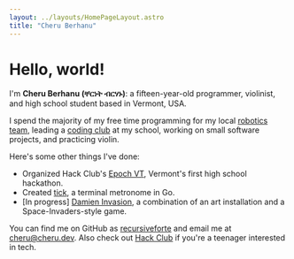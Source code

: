 ```yaml
---
layout: ../layouts/HomePageLayout.astro
title: "Cheru Berhanu"
---
```


Hello, world!
=============

I'm **Cheru Berhanu (ቸርነት ብርሃኑ)**: a fifteen-year-old programmer, violinist, and high school student based in Vermont, USA.

I spend the majority of my free time programming for my local [robotics team](https://essexrobotics.org),
leading a [coding club](https://essexhacks.org/) at my school, 
working on small software projects, and practicing violin.

Here's some other things I've done:
- Organized Hack Club's [Epoch VT](https://epochvt.hackclub.com), Vermont's first high school hackathon.
- Created [tick](https://github.com/recursiveforte/tick), a terminal metronome in Go.
- [In progress] [Damien Invasion](https://damien.cx), a combination of an art installation and a Space-Invaders-style game.

You can find me on GitHub as [recursiveforte](https://github.com/recursiveforte) and email me at [cheru@cheru.dev](mailto:cheru@cheru.dev). Also check out [Hack Club](https://hackclub.com) if you're a teenager interested in tech.

